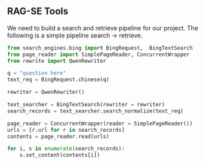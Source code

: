 ## RAG-SE Tools

We need to build a search and retrieve pipeline for our project.
The following is a simple pipeline search -> retrieve.
```python
from search_engines.bing import BingRequest,  BingTextSearch
from page_reader import SimplePageReader, ConcurrentWrapper
from rewrite import QwenRewriter

q = "question here"
text_req = BingRequest.chinese(q)

rewriter = QwenRewriter()

text_searcher = BingTextSearch(rewriter = rewriter)
search_records = text_searcher.search_normalize(text_req)

page_reader = ConcurrentWrapper(reader = SimplePageReader())
urls = [r.url for r in search_records]
contents = page_reader.read(urls)

for i, s in enumerate(search_records):
    s.set_content(contents[i])
```